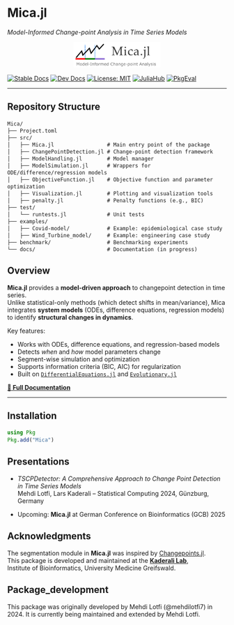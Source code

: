 # Mica.jl
*Model-Informed Change-point Analysis in Time Series Models* 

<p align="center">
<img src="images/mocha3.png" width="200" />
</p>

<p align="center">

[![Stable Docs](https://img.shields.io/badge/docs-stable-blue.svg)](https://changepointdetection.com/)
[![Dev Docs](https://img.shields.io/badge/docs-dev-blue.svg)](https://changepointdetection.com/dev)
[![License: MIT](https://img.shields.io/badge/License-MIT-yellow.svg)](LICENSE)
[![JuliaHub](https://juliahub.com/docs/Mica/version.svg)](https://juliahub.com/ui/Packages/Mica)
[![PkgEval](https://juliahub.com/docs/Mica/pkgeval.svg)](https://juliahub.com/ui/Packages/Mica)


</p>

---

## Repository Structure

```text
Mica/
├── Project.toml
├── src/
│   ├── Mica.jl                 # Main entry point of the package
│   ├── ChangePointDetection.jl # Change-point detection framework
│   ├── ModelHandling.jl        # Model manager
│   ├── ModelSimulation.jl      # Wrappers for ODE/difference/regression models
│   ├── ObjectiveFunction.jl    # Objective function and parameter optimization
│   ├── Visualization.jl        # Plotting and visualization tools
│   ├── penalty.jl              # Penalty functions (e.g., BIC)
├── test/
│   └── runtests.jl             # Unit tests
├── examples/
│   ├── Covid-model/            # Example: epidemiological case study
│   ├── Wind_Turbine_model/     # Example: engineering case study
├── benchmark/                  # Benchmarking experiments
└── docs/                       # Documentation (in progress)
```
## Overview

**Mica.jl** provides a **model-driven approach** to changepoint detection in time series.  
Unlike statistical-only methods (which detect shifts in mean/variance), Mica integrates **system models** (ODEs, difference equations, regression models) to identify **structural changes in dynamics**.

Key features:
- Works with ODEs, difference equations, and regression-based models
- Detects *when* and *how* model parameters change
- Segment-wise simulation and optimization
- Supports information criteria (BIC, AIC) for regularization
- Built on [`DifferentialEquations.jl`](https://diffeq.sciml.ai/stable/) and [`Evolutionary.jl`](https://wildart.github.io/Evolutionary.jl/stable/)

 **[📘 Full Documentation](https://changepointdetection.com/)**

---

## Installation

```julia
using Pkg
Pkg.add("Mica")
```

## Presentations

- *TSCPDetector: A Comprehensive Approach to Change Point Detection in Time Series Models*  
  Mehdi Lotfi, Lars Kaderali – Statistical Computing 2024, Günzburg, Germany  

- Upcoming: **Mica.jl** at German Conference on Bioinformatics (GCB) 2025


## Acknowledgments

The segmentation module in **Mica.jl** was inspired by [Changepoints.jl](https://github.com/STOR-i/Changepoints.jl).  
This package is developed and maintained at the [**Kaderali Lab**](https://wordpress.kaderali.org),  
Institute of Bioinformatics, University Medicine Greifswald.  


## Package_development
This package was originally developed by Mehdi Lotfi (@mehdilotfi7) in 2024. It is currently being maintained and extended by Mehdi Lotfi.
